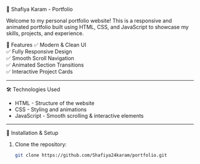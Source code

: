 🚀 Shafiya Karam - Portfolio

Welcome to my personal portfolio website! This is a responsive and animated portfolio built using HTML, CSS, and JavaScript to showcase my skills, projects, and experience.


📌 Features
✅ Modern & Clean UI  
✅ Fully Responsive Design  
✅ Smooth Scroll Navigation  
✅ Animated Section Transitions  
✅ Interactive Project Cards  

---

🛠️ Technologies Used
- HTML - Structure of the website  
- CSS - Styling and animations  
- JavaScript - Smooth scrolling & interactive elements  

---
🚀 Installation & Setup
1. Clone the repository:
   ```bash
   git clone https://github.com/Shafiya24karam/portfolio.git
